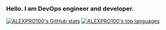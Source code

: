 ### Hello. I am DevOps engineer and developer.

[![ALEXPRO100's GitHub stats](https://github-readme-stats.vercel.app/api?username=alealexpro100&show_icons=true&theme=github_dark)](https://github.com/anuraghazra/github-readme-stats)
[![ALEXPRO100's top languages](https://github-readme-stats.vercel.app/api/top-langs/?username=alealexpro100&hide=rich%20text%20format&theme=github_dark)](https://github.com/anuraghazra/github-readme-stats)
